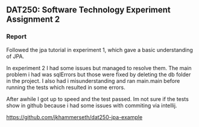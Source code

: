 ## DAT250: Software Technology Experiment Assignment 2

### Report
Followed the jpa tutorial in experiment 1, which gave a basic understanding of JPA. 

In experiment 2 I had some issues but managed to resolve them. The main problem i had was sqlErrors but those were fixed by deleting the db folder in the project. I also had i misunderstanding and ran main.main before running the tests which resulted in some errors.

After awhile I got up to speed and the test passed. Im not sure if the tests show in github because i had some issues with commiting via intellij.

https://github.com/jkhammerseth/dat250-jpa-example